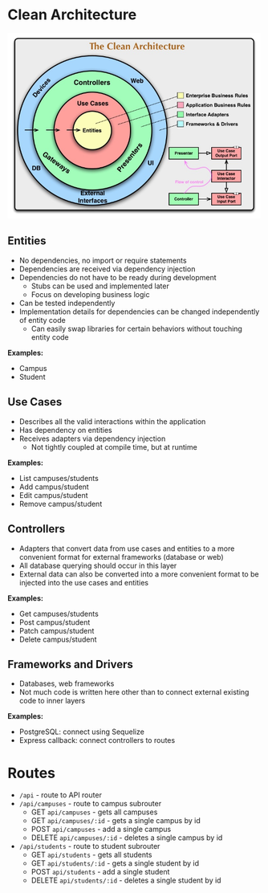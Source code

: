 # Clean Architecture
[![Clean Architecture](assets/images/CleanArchitecture.jpg)](https://blog.cleancoder.com/uncle-bob/2012/08/13/the-clean-architecture.html)

## Entities
- No dependencies, no import or require statements
- Dependencies are received via dependency injection
- Dependencies do not have to be ready during development
    - Stubs can be used and implemented later
    - Focus on developing business logic
- Can be tested independently
- Implementation details for dependencies can be changed independently of entity code
    - Can easily swap libraries for certain behaviors without touching entity code

**Examples:**
- Campus
- Student

## Use Cases
- Describes all the valid interactions within the application
- Has dependency on entities
- Receives adapters via dependency injection
    - Not tightly coupled at compile time, but at runtime

**Examples:**
- List campuses/students
- Add campus/student
- Edit campus/student
- Remove campus/student

## Controllers
- Adapters that convert data from use cases and entities to a more convenient format for external frameworks (database or web)
- All database querying should occur in this layer
- External data can also be converted into a more convenient format to be injected into the use cases and entities

**Examples:**
- Get campuses/students
- Post campus/student
- Patch campus/student
- Delete campus/student

## Frameworks and Drivers
- Databases, web frameworks
- Not much code is written here other than to connect external existing code to inner layers

**Examples:**
- PostgreSQL: connect using Sequelize
- Express callback: connect controllers to routes

# Routes
- `/api` - route to API router
- `/api/campuses` - route to campus subrouter
    - GET `api/campuses` - gets all campuses
    - GET `api/campuses/:id` - gets a single campus by id
    - POST `api/campuses` - add a single campus
    - DELETE `api/campuses/:id` - deletes a single campus by id
- `/api/students` - route to student subrouter
    - GET `api/students` - gets all students
    - GET `api/students/:id` - gets a single student by id
    - POST `api/students` - add a single student
    - DELETE `api/students/:id` - deletes a single student by id